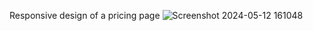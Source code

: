 Responsive design of a pricing page
![Screenshot 2024-05-12 161048](https://github.com/sandeepreddy2462/pricing-page/assets/157559130/e0db22aa-d7fa-4aac-a1cf-76081524b812)

